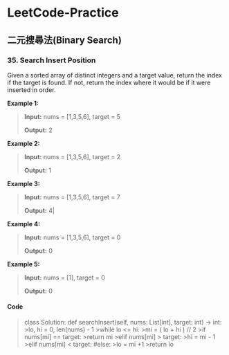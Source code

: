 # LeetCode-Practice
## 二元搜尋法(Binary Search)
###  35. Search Insert Position
Given a sorted array of distinct integers and a target value, return the index if the target is found. If not, return the index where it would be if it were inserted in order.

**Example 1:**                                                 
>**Input:** nums = [1,3,5,6], target = 5  
>                                                                               
>**Output:** 2                                                 

**Example 2:**
>**Input:** nums = [1,3,5,6], target = 2
>
>**Output:** 1

**Example 3:**
>**Input:** nums = [1,3,5,6], target = 7
>
>**Output:** 4|

**Example 4:**
>**Input:** nums = [1,3,5,6], target = 0
>
>**Output:** 0

**Example 5:**
>**Input:** nums = [1], target = 0
>
>**Output:** 0

#### Code
>class Solution:
>def searchInsert(self, nums: List[int], target: int) -> int:
    >lo, hi = 0, len(nums) - 1
    >while lo <= hi:
        >mi = ( lo + hi ) // 2
        >if nums[mi] == target:
            >return mi
        >elif nums[mi] > target:
            >hi = mi - 1
        >elif nums[mi] < target:  #else:
            >lo = mi +1
    >return lo
